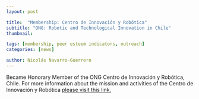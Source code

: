 ```yaml
---
layout: post

title:  "Membership: Centro de Innovación y Robótica"
subtitle: "ONG: Robotic and Technological Innovation in Chile"
thumbnail: 

tags: [membership, peer esteem indicators, outreach]
categories: [news]

author: Nicolás Navarro-Guerrero
---
```


Became Honorary Member of the ONG Centro de Innovación y Robótica, Chile. For more information about the mission and activities of the Centro de Innovación y Robótica <a href="https://www.innovacionyrobotica.com/" target="_blank">please visit this link.</a>

<!--more-->

